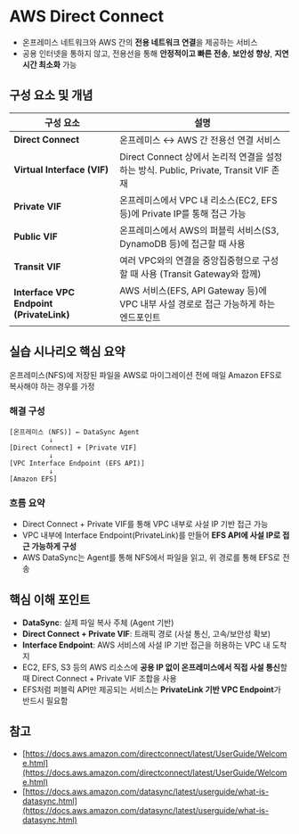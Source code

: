 # AWS Direct Connect
- 온프레미스 네트워크와 AWS 간의 **전용 네트워크 연결**을 제공하는 서비스
- 공용 인터넷을 통하지 않고, 전용선을 통해 **안정적이고 빠른 전송**, **보안성 향상**, **지연 시간 최소화** 가능

## 구성 요소 및 개념

| 구성 요소                                    | 설명                                                                  |
| ---------------------------------------- | ------------------------------------------------------------------- |
| **Direct Connect**                       | 온프레미스 ↔ AWS 간 전용선 연결 서비스                                            |
| **Virtual Interface (VIF)**              | Direct Connect 상에서 논리적 연결을 설정하는 방식. Public, Private, Transit VIF 존재 |
| **Private VIF**                          | 온프레미스에서 VPC 내 리소스(EC2, EFS 등)에 Private IP를 통해 접근 가능              |
| **Public VIF**                           | 온프레미스에서 AWS의 퍼블릭 서비스(S3, DynamoDB 등)에 접근할 때 사용                      |
| **Transit VIF**                          | 여러 VPC와의 연결을 중앙집중형으로 구성할 때 사용 (Transit Gateway와 함께)                 |
| **Interface VPC Endpoint (PrivateLink)** | AWS 서비스(EFS, API Gateway 등)에 VPC 내부 사설 경로로 접근 가능하게 하는 엔드포인트     |

## 실습 시나리오 핵심 요약
온프레미스(NFS)에 저장된 파일을 AWS로 마이그레이션 전에 매일 Amazon EFS로 복사해야 하는 경우를 가정

### 해결 구성

```
[온프레미스 (NFS)] ← DataSync Agent
          ↓
[Direct Connect] + [Private VIF]
          ↓
[VPC Interface Endpoint (EFS API)]
          ↓
[Amazon EFS]
```

### 흐름 요약

- Direct Connect + Private VIF를 통해 VPC 내부로 사설 IP 기반 접근 가능
- VPC 내부에 Interface Endpoint(PrivateLink)를 만들어 **EFS API에 사설 IP로 접근 가능하게 구성**
- AWS DataSync는 Agent를 통해 NFS에서 파일을 읽고, 위 경로를 통해 EFS로 전송

## 핵심 이해 포인트

- **DataSync**: 실제 파일 복사 주체 (Agent 기반)
- **Direct Connect + Private VIF**: 트래픽 경로 (사설 통신, 고속/보안성 확보)
- **Interface Endpoint**: AWS 서비스에 사설 IP 기반 접근을 허용하는 VPC 내 도착지
- EC2, EFS, S3 등의 AWS 리소스에 **공용 IP 없이 온프레미스에서 직접 사설 통신**할 때 Direct Connect + Private VIF 조합을 사용
- EFS처럼 퍼블릭 API만 제공되는 서비스는 **PrivateLink 기반 VPC Endpoint**가 반드시 필요함

## 참고

* [https://docs.aws.amazon.com/directconnect/latest/UserGuide/Welcome.html](https://docs.aws.amazon.com/directconnect/latest/UserGuide/Welcome.html)
* [https://docs.aws.amazon.com/datasync/latest/userguide/what-is-datasync.html](https://docs.aws.amazon.com/datasync/latest/userguide/what-is-datasync.html)
